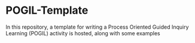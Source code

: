 # POGIL-Template
In this repository, a template for writing a Process Oriented Guided Inquiry Learning (POGIL) activity is hosted, along with some examples
